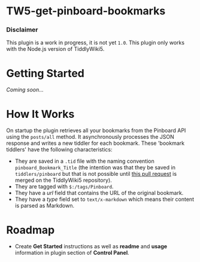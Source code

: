 # TW5-get-pinboard-bookmarks
### Disclaimer
This plugin is a work in progress, it is not yet `1.0`.
This plugin only works with the Node.js version of TiddlyWiki5.

# Getting Started
*Coming soon...*

# How It Works
On startup the plugin retrieves all your bookmarks from the Pinboard API using
the `posts/all` method. It asynchronously processes the JSON response and writes a new tiddler for each bookmark.
These 'bookmark tiddlers' have the following characteristics:
* They are saved in a `.tid` file with the naming convention `pinboard_Bookmark_Title` (the intention was that they be saved in `tiddlers/pinboard` but that is not possible until [this pull request](https://github.com/Jermolene/TiddlyWiki5/pull/2541) is merged on the TiddlyWiki5 repository).
* They are tagged with `$:/tags/Pinboard`.
* They have a *url* field that contains the URL of the original bookmark.
* They have a *type* field set to `text/x-markdown` which means their content is parsed as Markdown.

# Roadmap
* Create **Get Started** instructions as well as **readme** and **usage** information in plugin section of **Control Panel**.
